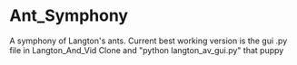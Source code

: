 # Ant_Symphony
A symphony of Langton's ants.
Current best working version is the gui .py file in Langton_And_Vid
Clone and "python langton_av_gui.py" that puppy
